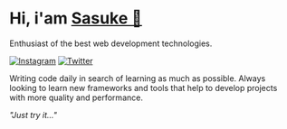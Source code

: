 # Hi, i'am [Sasuke 🌸](https://github.com/sasuke-7)

Enthusiast of the best web development technologies.

[![Instagram](https://i.imgur.com/2CB2Rea.png)](https://instagram.com/sasuke-7) [![Twitter](https://i.imgur.com/reIl3jd.png)](https://twitter.com/sasukinsz)

Writing code daily in search of learning as much as possible. Always looking to learn new frameworks and tools that help to develop projects with more quality and performance.

*"Just try it..."*
